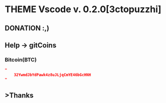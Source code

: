 # THEME Vscode  v. 0.2.0[3ctopuzzhi]
## DONATION :,)
## Help -> gitCoins

### Bitcoin(BTC)

```json 
"
    32YwmdJbYdPawk4z8uJLjqCmYE46bGcHNH
"
```

## >Thanks